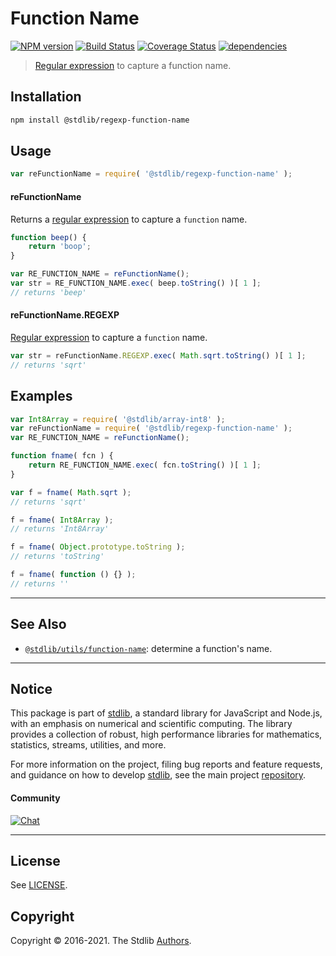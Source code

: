 <!--

@license Apache-2.0

Copyright (c) 2018 The Stdlib Authors.

Licensed under the Apache License, Version 2.0 (the "License");
you may not use this file except in compliance with the License.
You may obtain a copy of the License at

   http://www.apache.org/licenses/LICENSE-2.0

Unless required by applicable law or agreed to in writing, software
distributed under the License is distributed on an "AS IS" BASIS,
WITHOUT WARRANTIES OR CONDITIONS OF ANY KIND, either express or implied.
See the License for the specific language governing permissions and
limitations under the License.

-->

# Function Name

[![NPM version][npm-image]][npm-url] [![Build Status][test-image]][test-url] [![Coverage Status][coverage-image]][coverage-url] [![dependencies][dependencies-image]][dependencies-url]

> [Regular expression][regexp] to capture a function name.

<section class="installation">

## Installation

```bash
npm install @stdlib/regexp-function-name
```

</section>

<section class="usage">

## Usage

```javascript
var reFunctionName = require( '@stdlib/regexp-function-name' );
```

#### reFunctionName

Returns a [regular expression][regexp] to capture a `function` name.

```javascript
function beep() {
    return 'boop';
}

var RE_FUNCTION_NAME = reFunctionName();
var str = RE_FUNCTION_NAME.exec( beep.toString() )[ 1 ];
// returns 'beep'
```

#### reFunctionName.REGEXP

[Regular expression][regexp] to capture a `function` name.

<!-- eslint-disable stdlib/no-builtin-math -->

```javascript
var str = reFunctionName.REGEXP.exec( Math.sqrt.toString() )[ 1 ];
// returns 'sqrt'
```

</section>

<!-- /.usage -->

<section class="examples">

## Examples

<!-- eslint-disable func-names, no-restricted-syntax, no-empty-function, stdlib/no-builtin-math -->

<!-- eslint no-undef: "error" -->

```javascript
var Int8Array = require( '@stdlib/array-int8' );
var reFunctionName = require( '@stdlib/regexp-function-name' );
var RE_FUNCTION_NAME = reFunctionName();

function fname( fcn ) {
    return RE_FUNCTION_NAME.exec( fcn.toString() )[ 1 ];
}

var f = fname( Math.sqrt );
// returns 'sqrt'

f = fname( Int8Array );
// returns 'Int8Array'

f = fname( Object.prototype.toString );
// returns 'toString'

f = fname( function () {} );
// returns ''
```

</section>

<!-- /.examples -->

<!-- Section for related `stdlib` packages. Do not manually edit this section, as it is automatically populated. -->

<section class="related">

* * *

## See Also

-   [`@stdlib/utils/function-name`][@stdlib/utils/function-name]: determine a function's name.

</section>

<!-- /.related -->

<!-- Section for all links. Make sure to keep an empty line after the `section` element and another before the `/section` close. -->


<section class="main-repo" >

* * *

## Notice

This package is part of [stdlib][stdlib], a standard library for JavaScript and Node.js, with an emphasis on numerical and scientific computing. The library provides a collection of robust, high performance libraries for mathematics, statistics, streams, utilities, and more.

For more information on the project, filing bug reports and feature requests, and guidance on how to develop [stdlib][stdlib], see the main project [repository][stdlib].

#### Community

[![Chat][chat-image]][chat-url]

---

## License

See [LICENSE][stdlib-license].


## Copyright

Copyright &copy; 2016-2021. The Stdlib [Authors][stdlib-authors].

</section>

<!-- /.stdlib -->

<!-- Section for all links. Make sure to keep an empty line after the `section` element and another before the `/section` close. -->

<section class="links">

[npm-image]: http://img.shields.io/npm/v/@stdlib/regexp-function-name.svg
[npm-url]: https://npmjs.org/package/@stdlib/regexp-function-name

[test-image]: https://github.com/stdlib-js/regexp-function-name/actions/workflows/test.yml/badge.svg
[test-url]: https://github.com/stdlib-js/regexp-function-name/actions/workflows/test.yml

[coverage-image]: https://img.shields.io/codecov/c/github/stdlib-js/regexp-function-name/main.svg
[coverage-url]: https://codecov.io/github/stdlib-js/regexp-function-name?branch=main

[dependencies-image]: https://img.shields.io/david/stdlib-js/regexp-function-name.svg
[dependencies-url]: https://david-dm.org/stdlib-js/regexp-function-name/main

[chat-image]: https://img.shields.io/gitter/room/stdlib-js/stdlib.svg
[chat-url]: https://gitter.im/stdlib-js/stdlib/

[stdlib]: https://github.com/stdlib-js/stdlib

[stdlib-authors]: https://github.com/stdlib-js/stdlib/graphs/contributors

[stdlib-license]: https://raw.githubusercontent.com/stdlib-js/regexp-function-name/main/LICENSE

[regexp]: https://developer.mozilla.org/en-US/docs/Web/JavaScript/Guide/Regular_Expressions

<!-- <related-links> -->

[@stdlib/utils/function-name]: https://github.com/stdlib-js/utils-function-name

<!-- </related-links> -->

</section>

<!-- /.links -->
